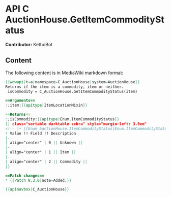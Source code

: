 # API C AuctionHouse.GetItemCommodityStatus

**Contributor:** KethoBot

## Content

The following content is in MediaWiki markdown format:

```mediawiki
{{wowapi|t=a|namespace=C_AuctionHouse|system=AuctionHouse}}
Returns if the item is a commodity, item or neither.
 isCommodity = C_AuctionHouse.GetItemCommodityStatus(item)

==Arguments==
:;item:{{apitype|ItemLocationMixin}}

==Returns==
:;isCommodity:{{apitype|Enum.ItemCommodityStatus}}
{| class="sortable darktable zebra" style="margin-left: 3.9em"
<!-- |+ [[Enum AuctionHouse.ItemCommodityStatus|Enum.ItemCommodityStatus]] -->
! Value !! Field !! Description
|-
| align="center" | 0 || Unknown || 
|-
| align="center" | 1 || Item || 
|-
| align="center" | 2 || Commodity || 
|}

==Patch changes==
* {{Patch 8.3.0|note=Added.}}

{{apinavbox|C_AuctionHouse}}
```